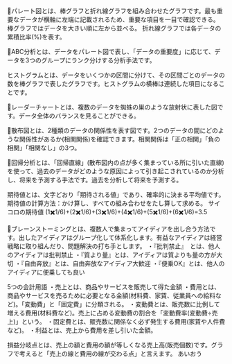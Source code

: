 🔴パレート図とは、棒グラフと折れ線グラフを組み合わせたグラフです。最も重要なデータが横軸に左端に記載されるため、重要な項目を一目で確認できる。
棒グラフではデータを大きい順に左から並べる。
折れ線グラフでは各データの累積比率(%)を表す。

🔴ABC分析とは、データをパレート図で表し、「データの重要度」に応じて、データを3つのグループにランク分けする分析手法です。

ヒストグラムとは、データをいくつかの区間に分けて、その区間ごとのデータの数を棒グラフで表したグラフです。ヒストグラムの横棒は連続した項目になることです。

🔴レーダーチャートとは、複数のデータを蜘蛛の巣のような放射状に表した図です。データ全体のバランスを見ることができる。

🔴散布図とは、2種類のデータの関係性を表す図です。2つのデータの間にどのような関係性があるか(相関関係)を確認できます。相関関係は「正の相関」「負の相関」「相関なし」の3つ。

🔴回帰分析とは、「回帰直線」(散布図内の点が多く集まっている所に引いた直線)を使って、過去のデータがどのような原因によって引き起こされているのか分析し、将来を予測する手法です。過去を分析して将来を予測する。

期待値とは、文字どおり「期待される値」であり、確率的に決まる平均値です。
期待値の計算方法：かけ算し、すべての組み合わせをたし算して求める。
サイコロの期待値
(1✖️1/6)+(2✖️1/6)+(3✖️1/6)+(4✖️1/6)+(5✖️1/6)+(6✖️1/6)=3.5

🔴ブレーンストーミングとは、複数人で集まってアイディアを出し合う方法です。出したアイディアはグループ化して体系化します。有益なアイディアは経営戦略に取り組んだり、問題解決の打ち手とします。
・『批判禁止』　とは、他人のアイディアは批判禁止
・『質より量』とは、アイディアは質よりも量の方が大切
・『自由奔放』とは、自由奔放なアイディア大歓迎
・『便乗OK』とは、他人のアイディアに便乗しても良い

5つの会計用語
・売上とは、商品やサービスを販売して得た金額
・費用とは、商品やサービスを売るために必要となる金額(材料費、家賃、従業員への給料など)。「変動費」と「固定費」に分類される。
・変動費とは、販売数に比例して増える費用(材料費など)。売上に占める変動費の割合を「変動費率(変動費÷売上)」という。
・固定費とは、販売数に関係なく必ず発生する費用(家賃や人件費など)。
・利益とは、売上から費用を差し引いた金額。

損益分岐点とは、売上の額と費用の額が等しくなる売上高(販売個数)です。グラフで考えると「売上の線と費用の線が交わる点」と言えます。
あいおう
